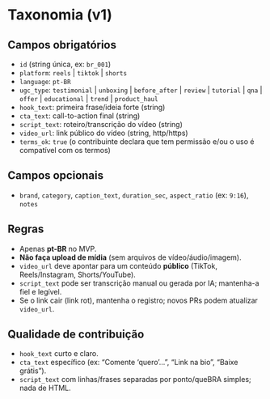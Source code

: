 # Taxonomia (v1)

## Campos obrigatórios
- `id` (string única, ex: `br_001`)
- `platform`: `reels` | `tiktok` | `shorts`
- `language`: `pt-BR`
- `ugc_type`: `testimonial` | `unboxing` | `before_after` | `review` | `tutorial` | `qna` | `offer` | `educational` | `trend` | `product_haul`
- `hook_text`: primeira frase/ideia forte (string)
- `cta_text`: call-to-action final (string)
- `script_text`: roteiro/transcrição do vídeo (string)
- `video_url`: link público do vídeo (string, http/https)
- `terms_ok`: `true` (o contribuinte declara que tem permissão e/ou o uso é compatível com os termos)


## Campos opcionais
- `brand`, `category`, `caption_text`, `duration_sec`, `aspect_ratio` (ex: `9:16`), `notes`

## Regras
- Apenas **pt-BR** no MVP.
- **Não faça upload de mídia** (sem arquivos de vídeo/áudio/imagem).
- `video_url` deve apontar para um conteúdo **público** (TikTok, Reels/Instagram, Shorts/YouTube).
- `script_text` pode ser transcrição manual ou gerada por IA; mantenha-a fiel e legível.
- Se o link cair (link rot), mantenha o registro; novos PRs podem atualizar `video_url`.

## Qualidade de contribuição
- `hook_text` curto e claro.
- `cta_text` específico (ex: “Comente ‘quero’…”, “Link na bio”, “Baixe grátis”).
- `script_text` com linhas/frases separadas por ponto/queBRA simples; nada de HTML.